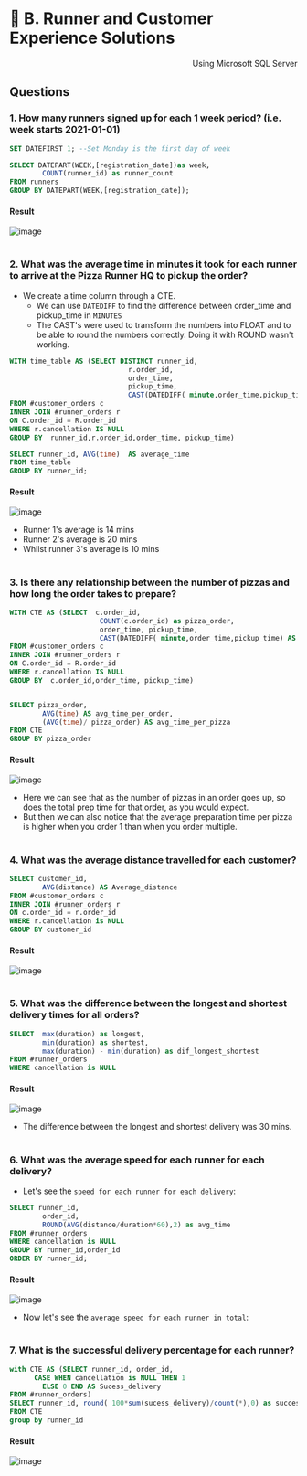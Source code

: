 # 🛵 B. Runner and Customer Experience Solutions

<p align="right"> Using Microsoft SQL Server </p>

## Questions

### 1. How many runners signed up for each 1 week period? (i.e. week starts 2021-01-01)

```sql
SET DATEFIRST 1; --Set Monday is the first day of week

SELECT DATEPART(WEEK,[registration_date])as week, 
        COUNT(runner_id) as runner_count 
FROM runners
GROUP BY DATEPART(WEEK,[registration_date]);
```
#### Result
![image](https://user-images.githubusercontent.com/101379141/195483753-fa8e56b1-a7b9-4630-95ab-0192ea537d74.png)

#
### 2. What was the average time in minutes it took for each runner to arrive at the Pizza Runner HQ to pickup the order?
- We create a time column through a CTE.
  - We can use `DATEDIFF` to find the difference between order_time and pickup_time in `MINUTES`
  - The CAST's were used to transform the numbers into FLOAT and to be able to round the numbers correctly. Doing it with ROUND wasn't working.  
 
```sql
WITH time_table AS (SELECT DISTINCT runner_id, 
                             r.order_id,
                             order_time, 
                             pickup_time, 
                             CAST(DATEDIFF( minute,order_time,pickup_time) AS FLOAT) as time
FROM #customer_orders c 
INNER JOIN #runner_orders r 
ON C.order_id = R.order_id
WHERE r.cancellation IS NULL 
GROUP BY  runner_id,r.order_id,order_time, pickup_time)

SELECT runner_id, AVG(time)  AS average_time
FROM time_table
GROUP BY runner_id;
```
#### Result
![image](https://user-images.githubusercontent.com/101379141/195485007-ff58fe67-e4ab-420e-9fd2-a22fa48ad99e.png)

- Runner 1's average is 14 mins 
- Runner 2's average is 20 mins 
- Whilst runner 3's average is 10 mins 

#
### 3. Is there any relationship between the number of pizzas and how long the order takes to prepare?

```sql
WITH CTE AS (SELECT  c.order_id,
                      COUNT(c.order_id) as pizza_order,
                      order_time, pickup_time, 
                      CAST(DATEDIFF( minute,order_time,pickup_time) AS FLOAT) as time
FROM #customer_orders c 
INNER JOIN #runner_orders r 
ON C.order_id = R.order_id
WHERE r.cancellation IS NULL 
GROUP BY  c.order_id,order_time, pickup_time)


SELECT pizza_order,
        AVG(time) AS avg_time_per_order, 
        (AVG(time)/ pizza_order) AS avg_time_per_pizza
FROM CTE
GROUP BY pizza_order

```
#### Result
![image](https://user-images.githubusercontent.com/101379141/195486114-74b55689-b82b-4cf4-952e-68bf6fb20030.png)

- Here we can see that as the number of pizzas in an order goes up, so does the total prep time for that order, as you would expect.
- But then we can also notice that the average preparation time per pizza is higher when you order 1 than when you order multiple. 

#
### 4. What was the average distance travelled for each customer?

```sql
SELECT customer_id, 
        AVG(distance) AS Average_distance
FROM #customer_orders c 
INNER JOIN #runner_orders r 
ON c.order_id = r.order_id
WHERE r.cancellation is NULL
GROUP BY customer_id
```
#### Result
![image](https://user-images.githubusercontent.com/101379141/195486333-42721bfb-ab1f-43aa-9817-0f4f779aa915.png)

#
### 5. What was the difference between the longest and shortest delivery times for all orders?

```sql
SELECT  max(duration) as longest,
        min(duration) as shortest,
        max(duration) - min(duration) as dif_longest_shortest
FROM #runner_orders
WHERE cancellation is NULL
```
#### Result
![image](https://user-images.githubusercontent.com/101379141/195486569-ba6b2f60-e067-4b79-b7e0-0c1ad862e5e0.png)

- The difference between the longest and shortest delivery was 30 mins. 

#
### 6. What was the average speed for each runner for each delivery?
- Let's see the `speed for each runner for each delivery`:

```sql
SELECT runner_id, 
        order_id, 
        ROUND(AVG(distance/duration*60),2) as avg_time
FROM #runner_orders
WHERE cancellation is NULL 
GROUP BY runner_id,order_id
ORDER BY runner_id;
```
#### Result
![image](https://user-images.githubusercontent.com/101379141/195486740-c42f2d32-b7e2-47b4-878c-f6865d6531e4.png)
- Now let's see the `average speed for each runner in total`: 



#
### 7. What is the successful delivery percentage for each runner?

```sql
with CTE AS (SELECT runner_id, order_id,
      CASE WHEN cancellation is NULL THEN 1
        ELSE 0 END AS Sucess_delivery
FROM #runner_orders)
SELECT runner_id, round( 100*sum(sucess_delivery)/count(*),0) as success_perc
FROM CTE
group by runner_id
```
#### Result
![image](https://user-images.githubusercontent.com/101379141/195487013-4620bbfd-5150-4e20-9ef9-0e2a210c8efb.png)
